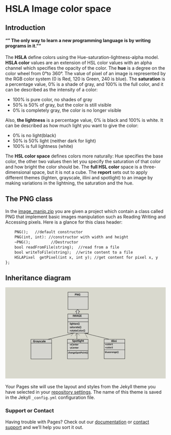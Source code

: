 # HSLA Image color space

## **Introduction** 
#### “” **The only way to learn a new programming language is by writing programs in it.**””
The **HSLA** define colors using the Hue-saturation-lightness-alpha model.
**HSLA color** values are an extension of HSL color values with an alpha channel which specifies the opacity of the color.
The **hue** is a degree on the color wheel from 0°to 360°. The value of pixel of an image is represented by the RGB color system (0 is Red, 120 is Green, 240 is blue).
The **saturation** is a percentage value, 0% is a shade of gray, and 100% is the full color, and it can be described as the intensity of a color:
* 100% is pure color, no shades of gray
*	50% is 50% of gray, but the color is still visible 
*	0% is completely gray, the color is no longer visible

Also, **the lightness** is a percentage value, 0% is black and 100% is white. It can be described as how much light you want to give the color:
*	0% is no light(black)
*	50% is 50% light (neither dark for light)
*	100% is full lightness (white)

The **HSL color space** defines colors more naturally: Hue specifies the base color, the other two values then let you specify the saturation of that color and how bright the color should be.
The **full HSL color** space is a three-dimensional space, but it is not a cube.
The **report** sets out to apply different themes (lighten, grayscale, illini and spotlight) to an image by making variations in the lightning, the saturation and the hue.

## **The PNG class**
In the [image_manip.zip](https://github.com/HarirFahem/Homework1/edit/main/README.md) you are given a project which contain a class called PNG that implement basic images manipulation such as Reading Writing and Accessing pixels.
Here is a glance for this class header:




```class PNG{
    PNG();   //default constructor
    PNG(int, int): //constructor with width and height
    ~PNG();         //Destructor
    bool readFromFile(string);  //read from a file
    bool writeToFile(string);  //write content to a file
    HSLAPixel  getPixel(int x, int y); //get content for pixel x, y
};
```


## **Inheritance diagram** 
![Diagramme](https://raw.githubusercontent.com/HarirFahem/Homework1/main/diagramme.png)


Your Pages site will use the layout and styles from the Jekyll theme you have selected in your [repository settings](https://github.com/HarirFahem/Homework1/settings/pages). The name of this theme is saved in the Jekyll `_config.yml` configuration file.

### Support or Contact

Having trouble with Pages? Check out our [documentation](https://docs.github.com/categories/github-pages-basics/) or [contact support](https://support.github.com/contact) and we’ll help you sort it out.
